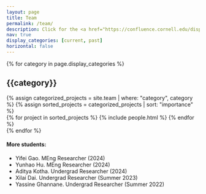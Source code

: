 ```yaml
---
layout: page
title: Team
permalink: /team/
description: Click for the <a href="https://confluence.cornell.edu/display/abdelfattah">internal group wiki</a>.
nav: true
display_categories: [current, past]
horizontal: false
---
```

<div class="projects">
  <!-- Display categorized projects -->
    {% for category in page.display_categories %}
      <h2 class="category">{{category}}</h2>
      {% assign categorized_projects = site.team | where: "category", category %}
      {% assign sorted_projects = categorized_projects | sort: "importance" %}
      <!-- Generate cards for each project -->
      <div class="grid">
        {% for project in sorted_projects %}
          {% include people.html %}
        {% endfor %}
      </div>
    {% endfor %}
</div>

#### More students:
- Yifei Gao. MEng Researcher (2024)
- Yunhao Hu. MEng Researcher (2024)
- Aditya Kotha. Undergrad Researcher (2024)
- Xilai Dai. Undergrad Researcher (Summer 2023)
- Yassine Ghannane. Undergrad Researcher (Summer 2022)
